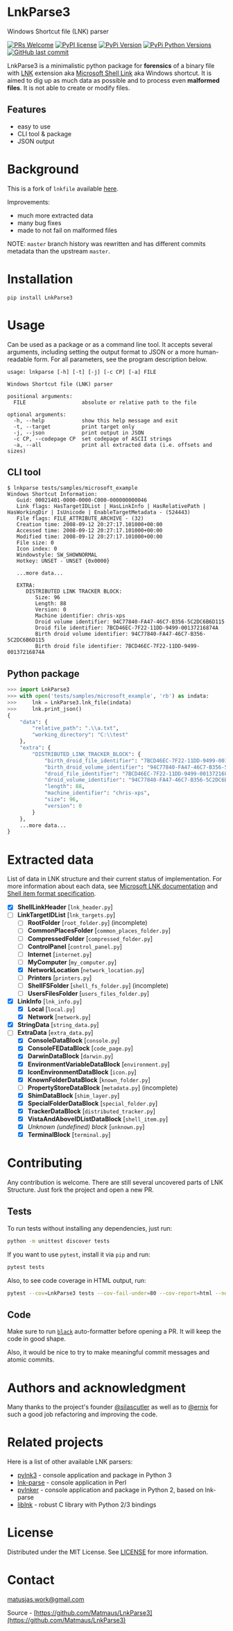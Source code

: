 # LnkParse3

Windows Shortcut file (LNK) parser

[![PRs Welcome](https://img.shields.io/badge/PRs-welcome-brightgreen.svg?style=for-the-badge)](http://makeapullrequest.com)
[![PyPI license](https://img.shields.io/pypi/l/LnkParse3.svg?style=for-the-badge)](https://github.com/Matmaus/LnkParse3/blob/master/LICENSE)
[![PyPi Version](https://img.shields.io/pypi/v/LnkParse3.svg?style=for-the-badge)](https://pypi.python.org/pypi/LnkParse3/)
[![PyPi Python Versions](https://img.shields.io/pypi/pyversions/LnkParse3.svg?style=for-the-badge)](https://pypi.python.org/pypi/LnkParse3/)
[![GitHub last commit](https://img.shields.io/github/last-commit/Matmaus/LnkParse3.svg?style=for-the-badge)](https://github.com/Matmaus/LnkParse3/commits/master)

LnkParse3 is a minimalistic python package for **forensics** of a binary file with [LNK](https://fileinfo.com/extension/lnk) extension aka [Microsoft Shell Link](https://docs.microsoft.com/en-us/openspecs/windows_protocols/ms-shllink/16cb4ca1-9339-4d0c-a68d-bf1d6cc0f943) aka Windows shortcut. It is aimed to dig up as much data as possible and to process even **malformed files**. It is not able to create or modify files.

## Features

- easy to use
- CLI tool & package
- JSON output

# Background

This is a fork of `lnkfile` available [here](https://github.com/silascutler/LnkParse).

Improvements:

- much more extracted data
- many bug fixes
- made to not fail on malformed files

NOTE: `master` branch history was rewritten and has different commits metadata than the upstream `master`.

# Installation

```
pip install LnkParse3
```

# Usage

Can be used as a package or as a command line tool. It accepts several arguments, including setting the output format to JSON or a more human-readable form. For all parameters, see the program description below.

```
usage: lnkparse [-h] [-t] [-j] [-c CP] [-a] FILE

Windows Shortcut file (LNK) parser

positional arguments:
  FILE                  absolute or relative path to the file

optional arguments:
  -h, --help            show this help message and exit
  -t, --target          print target only
  -j, --json            print output in JSON
  -c CP, --codepage CP  set codepage of ASCII strings
  -a, --all             print all extracted data (i.e. offsets and sizes)
```

## CLI tool

```console
$ lnkparse tests/samples/microsoft_example
Windows Shortcut Information:
   Guid: 00021401-0000-0000-C000-000000000046
   Link flags: HasTargetIDList | HasLinkInfo | HasRelativePath | HasWorkingDir | IsUnicode | EnableTargetMetadata - (524443)
   File flags: FILE_ATTRIBUTE_ARCHIVE - (32)
   Creation time: 2008-09-12 20:27:17.101000+00:00
   Accessed time: 2008-09-12 20:27:17.101000+00:00
   Modified time: 2008-09-12 20:27:17.101000+00:00
   File size: 0
   Icon index: 0
   Windowstyle: SW_SHOWNORMAL
   Hotkey: UNSET - UNSET {0x0000}

   ...more data...

   EXTRA:
      DISTRIBUTED LINK TRACKER BLOCK:
         Size: 96
         Length: 88
         Version: 0
         Machine identifier: chris-xps
         Droid volume identifier: 94C77840-FA47-46C7-B356-5C2DC6B6D115
         Droid file identifier: 7BCD46EC-7F22-11DD-9499-00137216874A
         Birth droid volume identifier: 94C77840-FA47-46C7-B356-5C2DC6B6D115
         Birth droid file identifier: 7BCD46EC-7F22-11DD-9499-00137216874A
```

## Python package

```python
>>> import LnkParse3
>>> with open('tests/samples/microsoft_example', 'rb') as indata:
>>> 	lnk = LnkParse3.lnk_file(indata)
>>> 	lnk.print_json()
{
	"data": {
        "relative_path": ".\\a.txt",
        "working_directory": "C:\\test"
    },
    "extra": {
        "DISTRIBUTED_LINK_TRACKER_BLOCK": {
            "birth_droid_file_identifier": "7BCD46EC-7F22-11DD-9499-00137216874A",
            "birth_droid_volume_identifier": "94C77840-FA47-46C7-B356-5C2DC6B6D115",
            "droid_file_identifier": "7BCD46EC-7F22-11DD-9499-00137216874A",
            "droid_volume_identifier": "94C77840-FA47-46C7-B356-5C2DC6B6D115",
            "length": 88,
            "machine_identifier": "chris-xps",
            "size": 96,
            "version": 0
        }
    },
	...more data...
}
```

# Extracted data

List of data in LNK structure and their current status of implementation.
For more information about each data, see [Microsoft LNK documentation](https://docs.microsoft.com/en-us/openspecs/windows_protocols/ms-shllink/16cb4ca1-9339-4d0c-a68d-bf1d6cc0f943) and [Shell item format specification](https://github.com/libyal/libfwsi/blob/main/documentation/Windows%20Shell%20Item%20format.asciidoc).

- [x] **ShellLinkHeader** [`lnk_header.py`]
- [ ] **LinkTargetIDList** [`lnk_targets.py`]
  - [ ] **RootFolder** [`root_folder.py`] (incomplete)
  - [ ] **CommonPlacesFolder** [`common_places_folder.py`]
  - [ ] **CompressedFolder** [`compressed_folder.py`]
  - [ ] **ControlPanel** [`control_panel.py`]
  - [ ] **Internet** [`internet.py`]
  - [ ] **MyComputer** [`my_computer.py`]
  - [x] **NetworkLocation** [`network_location.py`]
  - [ ] **Printers** [`printers.py`]
  - [ ] **ShellFSFolder** [`shell_fs_folder.py`] (incomplete)
  - [ ] **UsersFilesFolder** [`users_files_folder.py`]
- [x] **LinkInfo** [`lnk_info.py`]
  - [x] **Local** [`local.py`]
  - [x] **Network** [`network.py`]
- [x] **StringData** [`string_data.py`]
- [ ] **ExtraData** [`extra_data.py`]
  - [x] **ConsoleDataBlock** [`console.py`]
  - [x] **ConsoleFEDataBlock** [`code_page.py`]
  - [x] **DarwinDataBlock** [`darwin.py`]
  - [x] **EnvironmentVariableDataBlock** [`environment.py`]
  - [x] **IconEnvironmentDataBlock** [`icon.py`]
  - [x] **KnownFolderDataBlock** [`known_folder.py`]
  - [ ] **PropertyStoreDataBlock** [`metadata.py`] (incomplete)
  - [x] **ShimDataBlock** [`shim_layer.py`]
  - [x] **SpecialFolderDataBlock** [`special_folder.py`]
  - [x] **TrackerDataBlock** [`distributed_tracker.py`]
  - [x] **VistaAndAboveIDListDataBlock** [`shell_item.py`]
  - [x] *Unknown (undefined) block* [`unknown.py`]
  - [x] **TerminalBlock** [`terminal.py`]

# Contributing

Any contribution is welcome. There are still several uncovered parts of LNK Structure. Just fork the project and open a new PR.

## Tests

To run tests without installing any dependencies, just run:

```sh
python -m unittest discover tests
```

If you want to use `pytest`, install it via `pip` and run:

```sh
pytest tests
```

Also, to see code coverage in HTML output, run:

```sh
pytest --cov=LnkParse3 tests --cov-fail-under=80 --cov-report=html --no-cov-on-fail
```

## Code

Make sure to run [`black`](https://pypi.org/project/black/) auto-formatter before opening a PR. It will keep the code in good shape.

Also, it would be nice to try to make meaningful commit messages and atomic commits.

# Authors and acknowledgment

Many thanks to the project's founder [@silascutler](https://github.com/silascutler) as well as to [@ernix](https://github.com/ernix) for such a good job refactoring and improving the code.

# Related projects

Here is a list of other available LNK parsers:

- [pylnk3](https://github.com/strayge/pylnk) - console application and package in Python 3
- [lnk-parse](https://github.com/lcorbasson/lnk-parse) - console application in Perl
- [pylnker](https://github.com/HarmJ0y/pylnker) - console application and package in Python 2, based on lnk-parse
- [liblnk](https://github.com/libyal/liblnk) - robust C library with Python 2/3 bindings

# License

Distributed under the MIT License. See [LICENSE](https://github.com/Matmaus/LnkParse3/blob/master/LICENSE) for more information.

# Contact

[matusjas.work@gmail.com](mailto:matusjas.work@gmail.com)

Source - [https://github.com/Matmaus/LnkParse3](https://github.com/Matmaus/LnkParse3)
